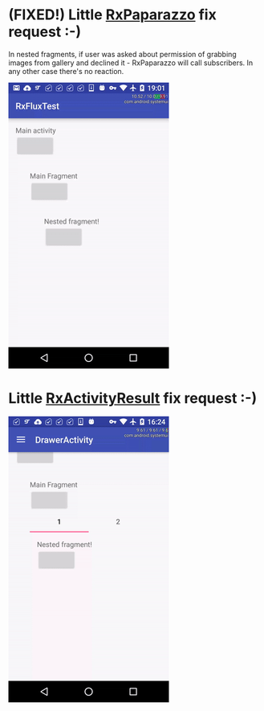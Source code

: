 # (FIXED!) Little [RxPaparazzo](https://github.com/FuckBoilerplate/RxPaparazzo) fix request :-)

In nested fragments, if user was asked about permission of grabbing images from gallery and declined it - RxPaparazzo will call subscribers. In any other case there's no reaction. 

[![problem](problem.gif "problem on animation")](https://youtu.be/s1RlfkxKKpw)

# Little [RxActivityResult](https://github.com/VictorAlbertos/RxActivityResult) fix request :-)

[![problem](problem2.gif "problem on animation")](https://youtu.be/EFhIf56K_x4)

